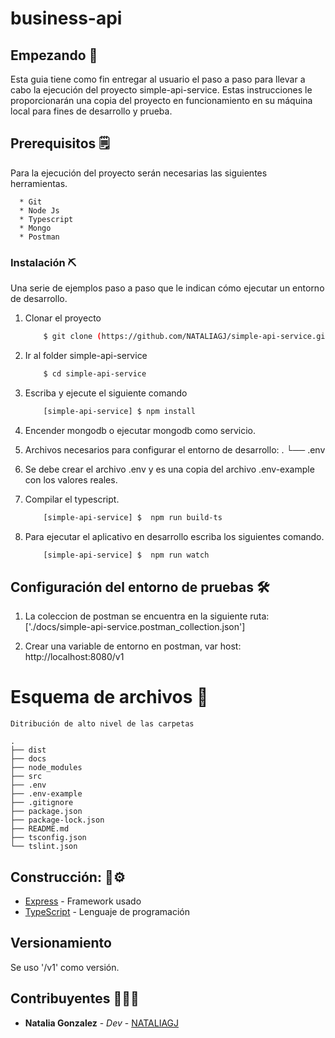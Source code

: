 # business-api


## Empezando 🚀 
Esta guia tiene como fin entregar al usuario el paso a paso para llevar a cabo la ejecución del proyecto simple-api-service. Estas instrucciones le proporcionarán una copia del proyecto en funcionamiento en su máquina local para fines de desarrollo y prueba.

## Prerequisitos 🗒️

Para la ejecución del proyecto serán necesarias las siguientes herramientas.

``` 
  * Git
  * Node Js
  * Typescript
  * Mongo
  * Postman
```

### Instalación ⛏️ 

Una serie de ejemplos paso a paso que le indican cómo ejecutar un entorno de desarrollo.

1. Clonar el proyecto
    ```sh
        $ git clone (https://github.com/NATALIAGJ/simple-api-service.git)
    ```
2. Ir al folder simple-api-service
    ```sh
        $ cd simple-api-service
    ```
4. Escriba y ejecute el siguiente comando
    ```sh
        [simple-api-service] $ npm install
    ```
5. Encender mongodb o ejecutar mongodb como servicio.
6. Archivos necesarios para configurar el entorno de desarrollo:
        .
        └── .env

7. Se debe crear el archivo .env y es una copia del archivo .env-example con los valores reales.
8. Compilar el typescript.
    ```sh
        [simple-api-service] $  npm run build-ts
    ```

9. Para ejecutar el aplicativo en desarrollo escriba los siguientes comando.
    ```sh
        [simple-api-service] $  npm run watch
    ```
## Configuración del entorno de pruebas 🛠️ 

1. La coleccion de postman se encuentra en la siguiente ruta: 
['./docs/simple-api-service.postman_collection.json']

3. Crear una variable de entorno en postman, var host: http://localhost:8080/v1

# Esquema de archivos 📁

    Ditribución de alto nivel de las carpetas

    .
    ├── dist
    ├── docs
    ├── node_modules 
    ├── src
    ├── .env
    ├── .env-example
    ├── .gitignore
    ├── package.json
    ├── package-lock.json
    ├── README.md
    ├── tsconfig.json
    └── tslint.json

    
## Construcción:  🔩⚙️

* [Express](https://expressjs.com/es/) - Framework usado
* [TypeScript](https://www.typescriptlang.org/) - Lenguaje de programación

## Versionamiento

Se uso '/v1' como versión.

## Contribuyentes 👩🏻‍🚒

* **Natalia Gonzalez** - *Dev* - [NATALIAGJ](https://github.com/NATALIAGJ)
